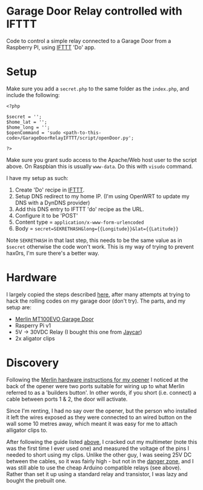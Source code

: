 # Garage Door Relay controlled with IFTTT
Code to control a simple relay connected to a Garage Door from a Raspberry PI, using [IFTTT](http://www.ifttt.com/) 'Do' app. 

# Setup

Make sure you add a `secret.php` to the same folder as the `index.php`, and include the following:

    <?php
    
    $secret = '';
    $home_lat = '';
    $home_long = '';
    $openCommand = 'sudo <path-to-this-code>/GarageDoorRelayIFTTT/script/openDoor.py';
    
    ?>

Make sure you grant sudo access to the Apache/Web host user to the script above. On Raspbian this is usually `www-data`. Do this with `visudo` command. 

I have my setup as such:

1. Create 'Do' recipe in [IFTTT](http://www.ifttt.com/). 
2. Setup DNS redirect to my home IP.  (I'm using OpenWRT to update my DNS with a DynDNS provider)
3. Add this DNS entry to IFTTT 'do' recipe as the URL. 
4. Configure it to be 'POST' 
5. Content type = `application/x-www-form-urlencoded`
6. Body = `secret=SEKRETHASH&long={{Longitude}}&lat={{Latitude}}`

Note `SEKRETHASH` in that last step, this needs to be the same value as in `$secret` otherwise the code won't work. This is my way of trying to prevent hax0rs, I'm sure there's a better way. 

# Hardware

I largely copied the steps described [here](http://www.instructables.com/id/Arduino-WiFi-Garage-Door-Opener/), after many attempts at trying to hack the rolling codes on my garage door (don't try). The parts, and my setup are:

* [Merlin MT100EVO Garage Door](http://www.gomerlin.com.au/products/garage-door-opener/sectional-garage-door/Tiltmaster)
* Rasperry Pi v1
* 5V -> 30VDC Relay (I bought this one from [Jaycar](https://www.jaycar.com.au/arduino-compatible-5v-relay-board/p/XC4419))
* 2x aligator clips 

# Discovery

Following the [Merlin hardware instructions for my opener](http://www.gomerlin.com.au/getattachment/e5b51def-90c6-488a-b2e5-939ca5bc196d/MT100EVO-installation-manual) I noticed at the back of the opener were two ports suitable for wiring up to what Merlin referred to as a 'builders button'. In other words, if you short (i.e. connect) a cable between ports 1 & 2, the door will activate. 

Since I'm renting, I had no say over the opener, but the person who installed it left the wires exposed as they were connected to an wired button on the wall some 10 metres away, which meant it was easy for me to attach alligator clips to. 

After following the guide listed [above](http://www.instructables.com/id/Arduino-WiFi-Garage-Door-Opener/), I cracked out my multimeter (note this was the first time I ever used one) and measured the voltage of the pins I needed to short using my clips. Unlike the other guy, I was seeing 25V DC between the cables, so it was fairly high - but not in the [danger zone](https://www.youtube.com/watch?v=siwpn14IE7E), and I was still able to use the cheap Arduino compatible relays (see above). Rather than set it up using a standard relay and transistor, I was lazy and bought the prebuilt one. 









